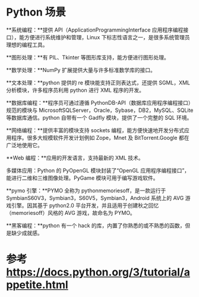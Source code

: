 # Python 场景

**系统编程：**提供 API（ApplicationProgrammingInterface 应用程序编程接口），能方便进行系统维护和管理，Linux 下标志性语言之一，是很多系统管理员理想的编程工具。

**图形处理：**有 PIL、Tkinter 等图形库支持，能方便进行图形处理。

**数学处理：**NumPy 扩展提供大量与许多标准数学库的接口。

**文本处理：**python 提供的 re 模块能支持正则表达式，还提供 SGML，XML 分析模块，许多程序员利用 python 进行 XML 程序的开发。

**数据库编程：**程序员可通过遵循 PythonDB-API（数据库应用程序编程接口）规范的模块与 MicrosoftSQLServer，Oracle，Sybase，DB2，MySQL、SQLite 等数据库通信。python 自带有一个 Gadfly 模块，提供了一个完整的 SQL 环境。

**网络编程：**提供丰富的模块支持 sockets 编程，能方便快速地开发分布式应用程序。很多大规模软件开发计划例如 Zope，Mnet 及 BitTorrent.Google 都在广泛地使用它。

**Web 编程：**应用的开发语言，支持最新的 XML 技术。

多媒体应用：Python 的 PyOpenGL 模块封装了“OpenGL 应用程序编程接口”，能进行二维和三维图像处理。PyGame 模块可用于编写游戏软件。

**pymo 引擎：**PYMO 全称为 pythonmemoriesoff，是一款运行于 SymbianS60V3，Symbian3，S60V5，Symbian3，Android 系统上的 AVG 游戏引擎。因其基于 python2.0 平台开发，并且适用于创建秋之回忆（memoriesoff）风格的 AVG 游戏，故命名为 PYMO。

**黑客编程：**python 有一个 hack 的库，内置了你熟悉的或不熟悉的函数，但是缺少成就感。

# 参考 https://docs.python.org/3/tutorial/appetite.html